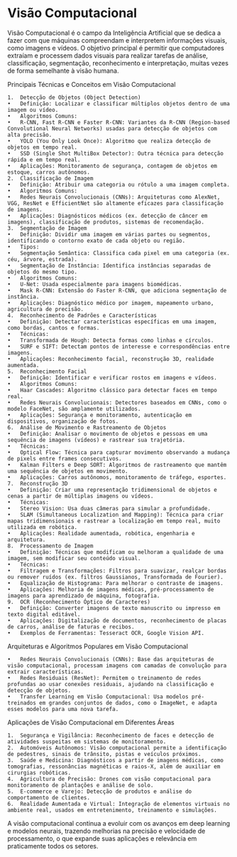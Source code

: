 # Visão Computacional

Visão Computacional é o campo da Inteligência Artificial que se dedica a fazer com que máquinas compreendam e interpretem informações visuais, como imagens e vídeos. O objetivo principal é permitir que computadores extraíam e processem dados visuais para realizar tarefas de análise, classificação, segmentação, reconhecimento e interpretação, muitas vezes de forma semelhante à visão humana.

Principais Técnicas e Conceitos em Visão Computacional

	1.	Detecção de Objetos (Object Detection)
	•	Definição: Localizar e classificar múltiplos objetos dentro de uma imagem ou vídeo.
	•	Algoritmos Comuns:
	•	R-CNN, Fast R-CNN e Faster R-CNN: Variantes da R-CNN (Region-based Convolutional Neural Networks) usadas para detecção de objetos com alta precisão.
	•	YOLO (You Only Look Once): Algoritmo que realiza detecção de objetos em tempo real.
	•	SSD (Single Shot MultiBox Detector): Outra técnica para detecção rápida e em tempo real.
	•	Aplicações: Monitoramento de segurança, contagem de objetos em estoque, carros autônomos.
	2.	Classificação de Imagem
	•	Definição: Atribuir uma categoria ou rótulo a uma imagem completa.
	•	Algoritmos Comuns:
	•	Redes Neurais Convolucionais (CNNs): Arquiteturas como AlexNet, VGG, ResNet e EfficientNet são altamente eficazes para classificação de imagens.
	•	Aplicações: Diagnósticos médicos (ex. detecção de câncer em imagens), classificação de produtos, sistemas de recomendação.
	3.	Segmentação de Imagem
	•	Definição: Dividir uma imagem em várias partes ou segmentos, identificando o contorno exato de cada objeto ou região.
	•	Tipos:
	•	Segmentação Semântica: Classifica cada pixel em uma categoria (ex. céu, árvore, estrada).
	•	Segmentação de Instância: Identifica instâncias separadas de objetos do mesmo tipo.
	•	Algoritmos Comuns:
	•	U-Net: Usada especialmente para imagens biomédicas.
	•	Mask R-CNN: Extensão do Faster R-CNN, que adiciona segmentação de instância.
	•	Aplicações: Diagnóstico médico por imagem, mapeamento urbano, agricultura de precisão.
	4.	Reconhecimento de Padrões e Características
	•	Definição: Detectar características específicas em uma imagem, como bordas, cantos e formas.
	•	Técnicas:
	•	Transformada de Hough: Detecta formas como linhas e círculos.
	•	SURF e SIFT: Detectam pontos de interesse e correspondências entre imagens.
	•	Aplicações: Reconhecimento facial, reconstrução 3D, realidade aumentada.
	5.	Reconhecimento Facial
	•	Definição: Identificar e verificar rostos em imagens e vídeos.
	•	Algoritmos Comuns:
	•	Haar Cascades: Algoritmo clássico para detectar faces em tempo real.
	•	Redes Neurais Convolucionais: Detectores baseados em CNNs, como o modelo FaceNet, são amplamente utilizados.
	•	Aplicações: Segurança e monitoramento, autenticação em dispositivos, organização de fotos.
	6.	Análise de Movimento e Rastreamento de Objetos
	•	Definição: Analisar o movimento de objetos e pessoas em uma sequência de imagens (vídeos) e rastrear sua trajetória.
	•	Técnicas:
	•	Optical Flow: Técnica para capturar movimento observando a mudança de pixels entre frames consecutivos.
	•	Kalman Filters e Deep SORT: Algoritmos de rastreamento que mantêm uma sequência de objetos em movimento.
	•	Aplicações: Carros autônomos, monitoramento de tráfego, esportes.
	7.	Reconstrução 3D
	•	Definição: Criar uma representação tridimensional de objetos e cenas a partir de múltiplas imagens ou vídeos.
	•	Técnicas:
	•	Stereo Vision: Usa duas câmeras para simular a profundidade.
	•	SLAM (Simultaneous Localization and Mapping): Técnica para criar mapas tridimensionais e rastrear a localização em tempo real, muito utilizada em robótica.
	•	Aplicações: Realidade aumentada, robótica, engenharia e arquitetura.
	8.	Processamento de Imagem
	•	Definição: Técnicas que modificam ou melhoram a qualidade de uma imagem, sem modificar seu conteúdo visual.
	•	Técnicas:
	•	Filtragem e Transformações: Filtros para suavizar, realçar bordas ou remover ruídos (ex. filtros Gaussianos, Transformada de Fourier).
	•	Equalização de Histograma: Para melhorar o contraste de imagens.
	•	Aplicações: Melhoria de imagens médicas, pré-processamento de imagens para aprendizado de máquina, fotografia.
	9.	OCR (Reconhecimento Óptico de Caracteres)
	•	Definição: Converter imagens de texto manuscrito ou impresso em texto digital editável.
	•	Aplicações: Digitalização de documentos, reconhecimento de placas de carros, análise de faturas e recibos.
	•	Exemplos de Ferramentas: Tesseract OCR, Google Vision API.

Arquiteturas e Algoritmos Populares em Visão Computacional

	•	Redes Neurais Convolucionais (CNNs): Base das arquiteturas de visão computacional, processam imagens com camadas de convolução para extrair características.
	•	Redes Residuais (ResNet): Permitem o treinamento de redes profundas ao usar conexões residuais, ajudando na classificação e detecção de objetos.
	•	Transfer Learning em Visão Computacional: Usa modelos pré-treinados em grandes conjuntos de dados, como o ImageNet, e adapta esses modelos para uma nova tarefa.

Aplicações de Visão Computacional em Diferentes Áreas

	1.	Segurança e Vigilância: Reconhecimento de faces e detecção de atividades suspeitas em sistemas de monitoramento.
	2.	Automóveis Autônomos: Visão computacional permite a identificação de pedestres, sinais de trânsito, pistas e veículos próximos.
	3.	Saúde e Medicina: Diagnósticos a partir de imagens médicas, como tomografias, ressonâncias magnéticas e raios-X, além de auxiliar em cirurgias robóticas.
	4.	Agricultura de Precisão: Drones com visão computacional para monitoramento de plantações e análise de solo.
	5.	E-commerce e Varejo: Detecção de produtos e análise do comportamento de clientes.
	6.	Realidade Aumentada e Virtual: Integração de elementos virtuais no ambiente real, usados em entretenimento, treinamento e simulações.

A visão computacional continua a evoluir com os avanços em deep learning e modelos neurais, trazendo melhorias na precisão e velocidade de processamento, o que expande suas aplicações e relevância em praticamente todos os setores.